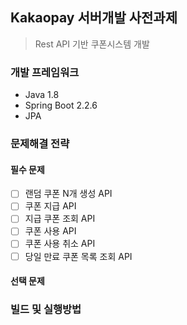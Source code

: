 ## Kakaopay 서버개발 사전과제

> Rest API 기반 쿠폰시스템 개발

### 개발 프레임워크
* Java 1.8
* Spring Boot 2.2.6
* JPA

### 문제해결 전략
#### 필수 문제 
- [ ] 랜덤 쿠폰 N개 생성 API
- [ ] 쿠폰 지급 API 
- [ ] 지급 쿠폰 조회 API
- [ ] 쿠폰 사용 API
- [ ] 쿠폰 사용 취소 API
- [ ] 당일 만료 쿠폰 목록 조회 API

#### 선택 문제 


### 빌드 및 실행방법